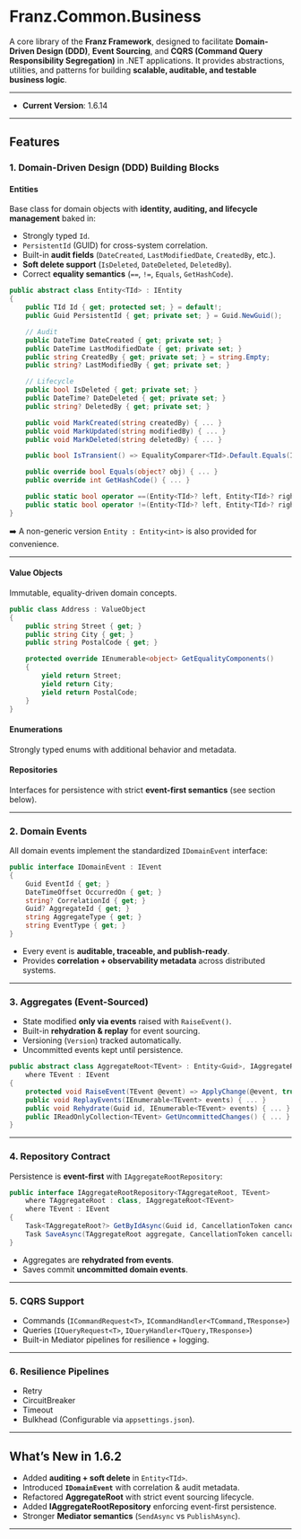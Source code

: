 # **Franz.Common.Business**

A core library of the **Franz Framework**, designed to facilitate **Domain-Driven Design (DDD)**, **Event Sourcing**, and **CQRS (Command Query Responsibility Segregation)** in .NET applications.
It provides abstractions, utilities, and patterns for building **scalable, auditable, and testable business logic**.

---

* **Current Version**: 1.6.14

---

## **Features**

### **1. Domain-Driven Design (DDD) Building Blocks**

#### **Entities**

Base class for domain objects with **identity, auditing, and lifecycle management** baked in:

* Strongly typed `Id`.
* `PersistentId` (GUID) for cross-system correlation.
* Built-in **audit fields** (`DateCreated`, `LastModifiedDate`, `CreatedBy`, etc.).
* **Soft delete support** (`IsDeleted`, `DateDeleted`, `DeletedBy`).
* Correct **equality semantics** (`==`, `!=`, `Equals`, `GetHashCode`).

```csharp
public abstract class Entity<TId> : IEntity
{
    public TId Id { get; protected set; } = default!;
    public Guid PersistentId { get; private set; } = Guid.NewGuid();

    // Audit
    public DateTime DateCreated { get; private set; }
    public DateTime LastModifiedDate { get; private set; }
    public string CreatedBy { get; private set; } = string.Empty;
    public string? LastModifiedBy { get; private set; }

    // Lifecycle
    public bool IsDeleted { get; private set; }
    public DateTime? DateDeleted { get; private set; }
    public string? DeletedBy { get; private set; }

    public void MarkCreated(string createdBy) { ... }
    public void MarkUpdated(string modifiedBy) { ... }
    public void MarkDeleted(string deletedBy) { ... }

    public bool IsTransient() => EqualityComparer<TId>.Default.Equals(Id, default!);

    public override bool Equals(object? obj) { ... }
    public override int GetHashCode() { ... }

    public static bool operator ==(Entity<TId>? left, Entity<TId>? right) => ...
    public static bool operator !=(Entity<TId>? left, Entity<TId>? right) => ...
}
```

➡️ A non-generic version `Entity : Entity<int>` is also provided for convenience.

---

#### **Value Objects**

Immutable, equality-driven domain concepts.

```csharp
public class Address : ValueObject
{
    public string Street { get; }
    public string City { get; }
    public string PostalCode { get; }

    protected override IEnumerable<object> GetEqualityComponents()
    {
        yield return Street;
        yield return City;
        yield return PostalCode;
    }
}
```

#### **Enumerations**

Strongly typed enums with additional behavior and metadata.

#### **Repositories**

Interfaces for persistence with strict **event-first semantics** (see section below).

---

### **2. Domain Events**

All domain events implement the standardized `IDomainEvent` interface:

```csharp
public interface IDomainEvent : IEvent
{
    Guid EventId { get; }
    DateTimeOffset OccurredOn { get; }
    string? CorrelationId { get; }
    Guid? AggregateId { get; }
    string AggregateType { get; }
    string EventType { get; }
}
```

* Every event is **auditable, traceable, and publish-ready**.
* Provides **correlation + observability metadata** across distributed systems.

---

### **3. Aggregates (Event-Sourced)**

* State modified **only via events** raised with `RaiseEvent()`.
* Built-in **rehydration & replay** for event sourcing.
* Versioning (`Version`) tracked automatically.
* Uncommitted events kept until persistence.

```csharp
public abstract class AggregateRoot<TEvent> : Entity<Guid>, IAggregateRoot<TEvent>
    where TEvent : IEvent
{
    protected void RaiseEvent(TEvent @event) => ApplyChange(@event, true);
    public void ReplayEvents(IEnumerable<TEvent> events) { ... }
    public void Rehydrate(Guid id, IEnumerable<TEvent> events) { ... }
    public IReadOnlyCollection<TEvent> GetUncommittedChanges() { ... }
}
```

---

### **4. Repository Contract**

Persistence is **event-first** with `IAggregateRootRepository`:

```csharp
public interface IAggregateRootRepository<TAggregateRoot, TEvent>
    where TAggregateRoot : class, IAggregateRoot<TEvent>
    where TEvent : IEvent
{
    Task<TAggregateRoot?> GetByIdAsync(Guid id, CancellationToken cancellationToken = default);
    Task SaveAsync(TAggregateRoot aggregate, CancellationToken cancellationToken = default);
}
```

* Aggregates are **rehydrated from events**.
* Saves commit **uncommitted domain events**.

---

### **5. CQRS Support**

* Commands (`ICommandRequest<T>`, `ICommandHandler<TCommand,TResponse>`)
* Queries (`IQueryRequest<T>`, `IQueryHandler<TQuery,TResponse>`)
* Built-in Mediator pipelines for resilience + logging.

---

### **6. Resilience Pipelines**

* Retry
* CircuitBreaker
* Timeout
* Bulkhead
  (Configurable via `appsettings.json`).

---

## **What’s New in 1.6.2**

* Added **auditing + soft delete** in `Entity<TId>`.
* Introduced **`IDomainEvent`** with correlation & audit metadata.
* Refactored **AggregateRoot<TEvent>** with strict event sourcing lifecycle.
* Added **IAggregateRootRepository** enforcing event-first persistence.
* Stronger **Mediator semantics** (`SendAsync` vs `PublishAsync`).

---

